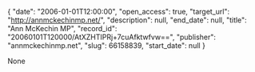 {
  "date": "2006-01-01T12:00:00", 
  "open_access": true, 
  "target_url": "http://annmckechinmp.net/", 
  "description": null, 
  "end_date": null, 
  "title": "Ann McKechin MP", 
  "record_id": "20060101T120000/AtXZHTIPRj+7cuAfktwfvw==", 
  "publisher": "annmckechinmp.net", 
  "slug": 66158839, 
  "start_date": null
}

None